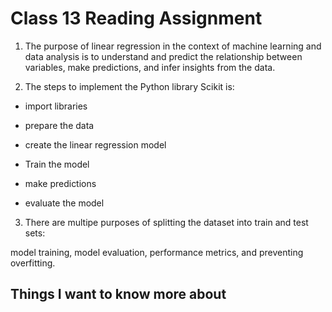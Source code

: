 # Class 13 Reading Assignment

1. The purpose of linear regression in the context of machine learning and data analysis is to understand and predict the relationship between variables, make predictions, and infer insights from the data.


2. The steps to implement the Python library Scikit is:

- import libraries

- prepare the data

- create the linear regression model

- Train the model

- make predictions

- evaluate the model

3. There are multipe purposes of splitting the dataset into train and test sets:

model training, model evaluation, performance metrics, and preventing overfitting.


## Things I want to know more about
